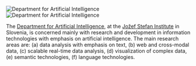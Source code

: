 ![Department for Artificial Intelligence][ailab-icon-light]
![Department for Artificial Intelligence][ailab-icon-dark]

The [Department for Artificial Intelligence][ailab], at the [Jožef Stefan Institute][jsi] in Slovenia, is concerned mainly with research and development in 
information technologies with emphasis on artificial intelligence. The main research areas are: (a) data analysis with emphasis on text, (b) web and cross-modal data, 
(c) scalable real-time data analysis, (d) visualization of complex data, (e) semantic technologies, (f) language technologies.


<!-- icons -->
[ailab-icon-light]: https://user-images.githubusercontent.com/9943382/198714147-b3c9aa97-3cdb-4a66-bd90-b686a546b183.png#gh-light-mode-only
[ailab-icon-dark]: https://user-images.githubusercontent.com/9943382/199609743-b5ce9a0a-b143-461a-b007-72fffa214f2d.png#gh-dark-mode-only

<!-- links -->
[ailab]: https://ailab.ijs.si
[jsi]: https://ijs.si/ijsw
